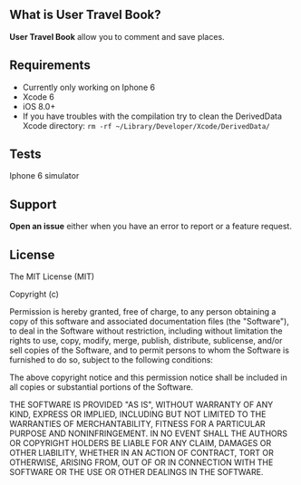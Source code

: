 ## What is User Travel Book?

**User Travel Book** allow you to comment and save places. 

## Requirements

- Currently only working on Iphone 6 
- Xcode 6
- iOS 8.0+
- If you have troubles with the compilation try to clean the DerivedData Xcode directory: `rm -rf ~/Library/Developer/Xcode/DerivedData/`

## Tests

Iphone 6 simulator

## Support

**Open an issue** either when you have an error to report or a feature request.

## License

The MIT License (MIT)

Copyright (c)

Permission is hereby granted, free of charge, to any person obtaining a copy of this software and associated documentation files (the "Software"), to deal in the Software without restriction, including without limitation the rights to use, copy, modify, merge, publish, distribute, sublicense, and/or sell copies of the Software, and to permit persons to whom the Software is furnished to do so, subject to the following conditions:

The above copyright notice and this permission notice shall be included in all copies or substantial portions of the Software.

THE SOFTWARE IS PROVIDED "AS IS", WITHOUT WARRANTY OF ANY KIND, EXPRESS OR IMPLIED, INCLUDING BUT NOT LIMITED TO THE WARRANTIES OF MERCHANTABILITY, FITNESS FOR A PARTICULAR PURPOSE AND NONINFRINGEMENT. IN NO EVENT SHALL THE AUTHORS OR COPYRIGHT HOLDERS BE LIABLE FOR ANY CLAIM, DAMAGES OR OTHER LIABILITY, WHETHER IN AN ACTION OF CONTRACT, TORT OR OTHERWISE, ARISING FROM, OUT OF OR IN CONNECTION WITH THE SOFTWARE OR THE USE OR OTHER DEALINGS IN THE SOFTWARE.
